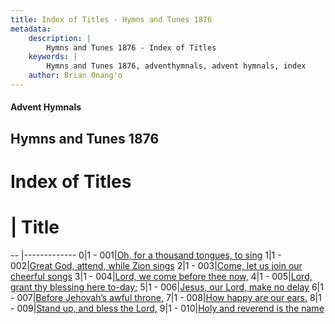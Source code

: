 ```yaml
---
title: Index of Titles - Hymns and Tunes 1876
metadata:
    description: |
        Hymns and Tunes 1876 - Index of Titles
    keywords: |
        Hymns and Tunes 1876, adventhymnals, advent hymnals, index
    author: Brian Onang'o
---
```


#### Advent Hymnals

## Hymns and Tunes 1876

# Index of Titles
# | Title                        
-- |-------------
0|1 - 001|[Oh, for a thousand tongues, to sing](/001-100/001-010/01.Oh,-for-a-thousand-tongues,-to-sing)
1|1 - 002|[Great God, attend, while Zion sings](/001-100/001-010/02.Great-God,-attend,-while-Zion-sings)
2|1 - 003|[Come, let us join our cheerful songs](/001-100/001-010/03.Come,-let-us-join-our-cheerful-songs)
3|1 - 004|[Lord, we come before thee now,](/001-100/001-010/04.Lord,-we-come-before-thee-now,)
4|1 - 005|[Lord, grant thy blessing here to-day;](/001-100/001-010/05.Lord,-grant-thy-blessing-here-to-day;)
5|1 - 006|[Jesus, our Lord, make no delay](/001-100/001-010/06.Jesus,-our-Lord,-make-no-delay)
6|1 - 007|[Before Jehovah’s awful throne,](/001-100/001-010/07.Before-Jehovah’s-awful-throne,)
7|1 - 008|[How happy are our ears,](/001-100/001-010/08.How-happy-are-our-ears,)
8|1 - 009|[Stand up, and bless the Lord,](/001-100/001-010/09.Stand-up,-and-bless-the-Lord,)
9|1 - 010|[Holy and reverend is the name](/001-100/001-010/10.Holy-and-reverend-is-the-name)
